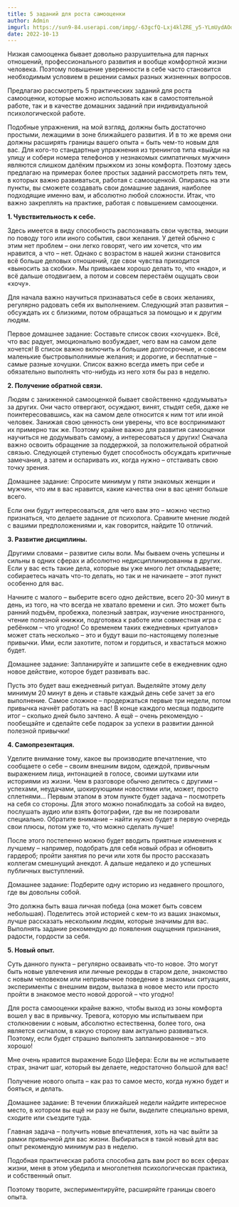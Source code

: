 ```yaml
---
title: 5 заданий для роста самооценки
author: Admin
imgurl: https://sun9-84.userapi.com/impg/-63gcfQ-Lxj4klZRE_y5-YLmUydAOqF8rkZ3Ow/ts2JFWXZJ6A.jpg?size=1080x796&quality=96&sign=0fdd15e2e9a69927d686a5989f8ab577&c_uniq_tag=acQj4ZxeMik2HGwxASVkEBAKr1CKjbGyfT7D4of_w6o&type=album
date: 2022-10-13
---
```



Низкая самооценка бывает довольно разрушительна для парных отношений, профессионального развития и вообще комфортной жизни человека. Поэтому повышение уверенности в себе часто становится необходимым условием в решении самых разных жизненных вопросов. 
 
Предлагаю рассмотреть 5 практических заданий для роста самооценки, которые можно использовать как в самостоятельной работе, так и в качестве домашних заданий при индивидуальной психологической работе. 
<!--more-->
Подобные упражнения, на мой взгляд, должны быть достаточно простыми, лежащими в зоне ближайшего развития. И в то же время они должны расширять границы вашего опыта = быть чем-то новым для вас. 
Для кого-то стандартные упражнения из тренингов типа «выйди на улицу и собери номера телефонов у незнакомых симпатичных мужчин» являются слишком далёким прыжком из зоны комфорта. Поэтому здесь предлагаю на примерах более простых заданий рассмотреть пять тем, в которых важно развиваться, работая с самооценкой. Опираясь на эти пункты, вы сможете создавать свои домашние задания, наиболее подходящие именно вам, и абсолютно любой сложности. 
Итак, что важно закреплять на практике, работая с повышением самооценки. 
 
**1. Чувствительность к себе.** 
 
Здесь имеется в виду способность распознавать свои чувства, эмоции по поводу того или иного события, свои желания. У детей обычно с этим нет проблем – они легко говорят, чего им хочется, что им нравится, а что – нет. Однако с возрастом в нашей жизни становится всё больше деловых отношений, где свои чувства приходится «выносить за скобки». Мы привыкаем хорошо делать то, что «надо», и всё дальше отодвигаем, а потом и совсем перестаём ощущать свои «хочу». 
 
Для начала важно научиться признаваться себе в своих желаниях, регулярно радовать себя их выполнением. Следующий этап развития – обсуждать их с близкими, потом обращаться за помощью и к другим людям. 
 
Первое домашнее задание: Составьте список своих «хочушек». 
Всё, что вас радует, эмоционально возбуждает, чего вам на самом деле хочется! В список важно включить и большие долгосрочные, и совсем маленькие быстровыполнимые желания; и дорогие, и бесплатные – самые разные хочушки. Список важно всегда иметь при себе и обязательно выполнять что-нибудь из него хотя бы раз в неделю. 
 
**2. Получение обратной связи.** 
 
Людям с заниженной самооценкой бывает свойственно «додумывать» за других. Они часто отвергают, осуждают, винят, стыдят себя, даже не поинтересовавшись, как на самом деле относится к ним тот или иной человек. Занижая свою ценность они уверены, что все воспринимают их примерно так же. Поэтому крайне важно для развития самооценки научиться не додумывать самому, а интересоваться у других! 
Сначала важно освоить обращение за поддержкой, за положительной обратной связью. Следующей ступенью будет способность обсуждать критичные замечания, а затем и оспаривать их, когда нужно – отстаивать свою точку зрения. 
 
Домашнее задание: Спросите минимум у пяти знакомых женщин и мужчин, что им в вас нравится, какие качества они в вас ценят больше всего. 
 
Если они будут интересоваться, для чего вам это – можно честно признаться, что делаете задание от психолога. Сравните мнение людей с вашими предположениями и, как говорится, найдите 10 отличий. 
 
**3. Развитие дисциплины.** 
 
Другими словами – развитие силы воли. Мы бываем очень успешны и сильны в одних сферах и абсолютно недисциплинированны в других. Если у вас есть такие дела, которые вы уже много лет откладываете; собираетесь начать что-то делать, но так и не начинаете – этот пункт особенно для вас. 
 
Начните с малого – выберите всего одно действие, всего 20-30 минут в день, из того, на что всегда не хватало времени и сил. Это может быть ранний подъём, пробежка, полезный завтрак, изучение иностранного, чтение полезной книжки, подготовка к работе или совместная игра с ребёнком – что угодно! Со временем таких ежедневных «ритуалов» может стать несколько – это и будут ваши по-настоящему полезные привычки. Ими, если захотите, потом и гордиться, и хвастаться можно будет. 
 
Домашнее задание: Запланируйте и запишите себе в ежедневник одно новое действие, которое будет развивать вас. 
 
Пусть это будет ваш ежедневный ритуал. Выделяйте этому делу минимум 20 минут в день и ставьте каждый день себе зачет за его выполнение. Самое сложное – продержаться первые три недели, потом привычка начнёт работать на вас! В конце каждого месяца подводите итог – сколько дней было зачтено. А ещё – очень рекомендую - пообещайте и сделайте себе подарок за успехи в развитии данной полезной привычки! 
 
**4. Самопрезентация.** 
 
Уделите внимание тому, какое вы производите впечатление, что сообщаете о себе – своим внешним видом, одеждой, привычным выражением лица, интонацией в голосе, своими шутками или историями из жизни. Чем в разговоре обычно делитесь с другими – успехами, неудачами, шокирующими новостями или, может, просто сплетнями… 
Первым этапом в этом пункте будет задача – посмотреть на себя со стороны. Для этого можно понаблюдать за собой на видео, послушать аудио или взять фотографии, где вы не позировали специально. Обратите внимание – найти нужно будет в первую очередь свои плюсы, потом уже то, что можно сделать лучше! 
 
После этого постепенно можно будет вводить приятные изменения к лучшему – например, подобрать для себя новый образ и обновить гардероб; пройти занятия по речи или хотя бы просто рассказать коллегам смешнущий анекдот. А дальше недалеко и до успешных публичных выступлений. 
 
Домашнее задание: Подберите одну историю из недавнего прошлого, где вы довольны собой. 
 
Это должна быть ваша личная победа (она может быть совсем небольшая). Поделитесь этой историей с кем-то из ваших знакомых, лучше рассказать нескольким людям, которые значимы для вас. Выполнять задание рекомендую до появления ощущения признания, радости, гордости за себя. 
 
**5. Новый опыт.** 
 
Суть данного пункта – регулярно осваивать что-то новое. Это могут быть новые увлечения или личные рекорды в старом деле, знакомство с новым человеком или непривычное поведение в знакомых ситуациях, эксперименты с внешним видом, вылазка в новое место или просто пройти в знакомое место новой дорогой – что угодно! 
 
Для роста самооценки крайне важно, чтобы выход из зоны комфорта вошел у вас в привычку. Тревога, которую мы испытываем при столкновении с новым, абсолютно естественна, более того, она является сигналом, в какую сторону вам актуально развиваться. Поэтому, если будет страшно выполнять запланированное – это хорошо! 
 
Мне очень нравится выражение Бодо Шефера: 
Если вы не испытываете страх, значит шаг, который вы делаете, недостаточно большой для вас! 
 
Получение нового опыта – как раз то самое место, когда нужно будет и бояться, и делать. 
 
Домашнее задание: В течении ближайшей недели найдите интересное место, в котором вы ещё ни разу не были, выделите специально время, сходите или съездите туда. 
 
Главная задача – получить новые впечатления, хоть на час выйти за рамки привычной для вас жизни. Выбираться в такой новый для вас опыт рекомендую минимум раз в неделю. 
 
Подобная практическая работа способна дать вам рост во всех сферах жизни, меня в этом убедила и многолетняя психологическая практика, и собственный опыт. 
 
Поэтому творите, экспериментируйте, расширяйте границы своего опыта. 

      
